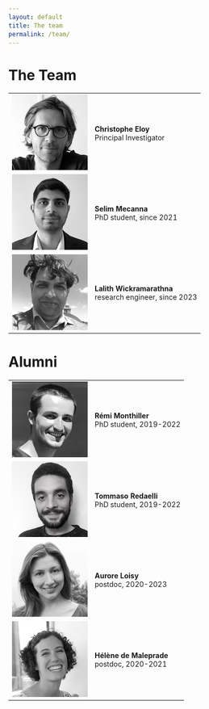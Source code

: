 ```yaml
---
layout: default
title: The team
permalink: /team/
---
```


# The Team

|              |              |
|:-------------|:------------------|
| ![Christophe Eloy](/assets/img/ChEloy.jpg) | **Christophe Eloy** <br /> Principal Investigator <br /> <a href="mailto:christopheloy@gmail.com" title="email"><span class="icon-mail-alt"></span></a> <a href="http://www.irphe.fr/~eloy" title="personal webpage"><span class="icon-link"></span></a> <a href="http://www.twitter.com/EloyChristophe" title="Twitter: @EloyChristophe"><span class="icon-twitter"></span></a> <a href="http://github.com/celoy" title="Github: celoy"><span class="icon-github-circled"></span></a> |
| ![Selim Mecanna](/assets/img/Selim.jpg) | **Selim Mecanna**  <br /> PhD student, since 2021 <br /> <a href="mailto:mecannaselim@gmail.com" title="email"><span class="icon-mail-alt"></span></a> <a href="http://www.twitter.com/MecannaSelim" title="Twitter: @MecannaSelim"><span class="icon-twitter"></span></a> <a href="https://github.com/SelimMecanna" title="Github: SelimMecanna"><span class="icon-github-circled"></span></a> |
| ![Lalith Wickramarathna](/assets/img/LalithW.png) | **Lalith Wickramarathna**  <br /> research engineer, since 2023 <br /> <a href="mailto:lalith.wick.de@gmail.com" title="email"><span class="icon-mail-alt"></span></a>        |


# Alumni

|              |              |
|:-------------|:------------------|
| ![Remi Monthiller](/assets/img/rmonthil.png) | **Rémi Monthiller**  <br /> PhD student, 2019-2022 <br /> <a href="mailto:remi.monthiller@gmail.com" title="email"><span class="icon-mail-alt"></span></a> <a href="http://github.com/rmonthil" title="Github: rmonthil"><span class="icon-github-circled"></span></a> |
| ![Tommaso Redaelli](/assets/img/tredael.jpg) | **Tommaso Redaelli**  <br /> PhD student, 2019-2022 <br /> <a href="mailto:tommasoredael.1994@gmail.com" title="email"><span class="icon-mail-alt"></span></a> <a href="http://github.com/Hunstman" title="Github: Hunstman"><span class="icon-github-circled"></span></a> |
| ![Aurore Loisy](/assets/img/aloisy.png) | **Aurore Loisy**  <br /> postdoc, 2020-2023 <br /> <a href="mailto:aurore.loisy@gmail.com" title="email"><span class="icon-mail-alt"></span></a> <a href="https://auroreloisy.github.io/" title="personal webpage"><span class="icon-link"></span></a> <a href="https://github.com/auroreloisy" title="Github: auroreloisy"><span class="icon-github-circled"></span></a> |
| ![Hélène de Maleprade](/assets/img/Helene.jpg) | **Hélène de Maleprade**  <br /> postdoc,  2020-2021  <br /> <a href="mailto:helene.de.maleprade@irphe.univ-mrs.fr" title="email"><span class="icon-mail-alt"></span></a> <a href="http://www.hdemaleprade.wixsite.com/mysite" title="personal webpage"><span class="icon-link"></span></a> <a href="http://www.twitter.com/HdeMaleprade" title="Twitter: @HdeMaleprade"><span class="icon-twitter"></span></a>|

